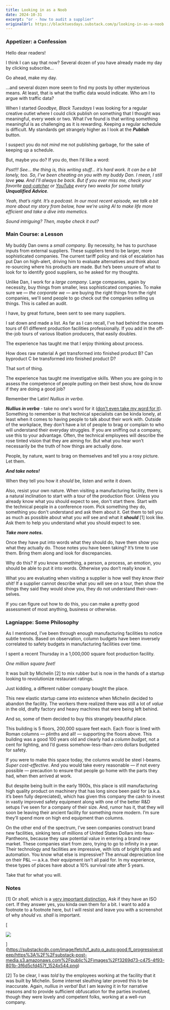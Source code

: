 ```yaml
---
title: Looking in as a Noob
date: 2024-10-31
excerpt: "or - how to audit a supplier"
originalUrl: https://blacktuesdays.substack.com/p/looking-in-as-a-noob
---
```


### Appetizer: a Confession

Hello dear readers!

I think I can say that now? Several dozen of you have already made my day by clicking subscribe…

Go ahead, make my day.

…and several dozen more seem to find my posts by other mysterious means. At least, that is what the traffic data would indicate. Who am I to argue with traffic data?

When I started _Goodbye, Black Tuesdays_ I was looking for a regular creative outlet where I could click publish on something that I thought was meaningful, every week or two. What I’ve found is that writing something meaningful is as challenging as it is rewarding. Keeping a regular schedule is difficult. My standards get strangely higher as I look at the _**Publish**_ button.

I suspect you do not _mind_ me not publishing garbage, for the sake of keeping up a schedule.

But, maybe you do? If you do, then I’d like a word:

_Psst!!! See… the thing is, this writing stuff… it’s hard work. It can be a bit lonely, too._ _So, I’ve been cheating on you with my buddy Dan. I mean, I still love **you**. And I’ll always be back. But if you ever miss me, check your favorite [pod-catcher](https://podcasts.apple.com/us/podcast/unqualified-advice/id1745972546) or [YouTube](https://www.youtube.com/channel/UCfli7TFXIhxF5GJPCrl5SsQ) every two weeks for some totally **Unqualified Advice**._

_Yeah, that’s right. It’s a podcast. In our most recent episode, we talk a bit more about my story from below, how we’re using AI to make life more efficient and take a dive into memetics._

_Sound intriguing? Then, maybe check it out?_

### Main Course: a Lesson

My buddy Dan owns a _small company_. By necessity, he has to purchase inputs from external suppliers. These suppliers tend to be larger, more sophisticated companies. The current tariff policy and risk of escalation has put Dan on high-alert, driving him to evaluate alternatives and think about re-sourcing where his products are made. But he’s been unsure of what to look for to identify good suppliers, so he asked for my thoughts.

Unlike Dan, I work for a _large company_. Large companies, again by necessity, buy things from smaller, less sophisticated companies. To make sure we — _the corporate we_ — are buying the right things from the right companies, we'll send people to go check out the companies selling us things. This is called an audit.

I have, by great fortune, been sent to see many suppliers.

I sat down and made a list. As far as I can recall, I've had behind the scenes tours of 61 different production facilities professionally. If you add in the off-the-job tours of various libation producers, that easily doubles.

The experience has taught me that I enjoy thinking about process.

How does raw material A get transformed into finished product B? Can byproduct C be transformed into finished product D?

That sort of thing.

The experience has taught me investigative skills. When you are going in to assess the competence of people putting on their best show, how do know if they are doing a good job?

Remember the Latin! _Nullius in verba_.

_**Nullius in verba**_ - take no one's word for it ([don’t even take my word for it](https://royalsociety.org/about-us/who-we-are/history/)). Something to remember is that technical specialists can be kinda lonely, at least when it comes to having people to talk about their work with. Outside of the workplace, they don't have a lot of people to brag or complain to who will understand their everyday struggles. If you are sniffing out a company, use this to your advantage. Often, the technical employees will describe the rose tinted vision that they are aiming for. But what you hear won’t necessarily be the truth of how things are actually done.

People, by nature, want to brag on themselves and tell you a rosy picture. Let them.

_**And take notes!**_

When they tell you how it _should_ be, listen and write it down.

Also, resist your own nature. When visiting a manufacturing facility, there is a natural inclination to start with a tour of the production floor. Unless you already know what you should expect to see, don't start there. Start with the technical people in a conference room. Pick something they do, something you don't understand and ask them about it. Get them to tell you as much as possible about what you _will_ see and what it _**should**_ \[1\] look like. Ask them to help you understand what you should expect to see.

_**Take more notes.**_

Once they have put into words what they should do, have them show you what they actually do. Those notes you have been taking? It’s time to use them. Bring them along and look for discrepancies.

Why do this? If you know something, a person, a process, an emotion, you should be able to put it into words. Otherwise you don’t really know it.

What you are evaluating when visiting a supplier is how well they _know their shit!_ If a supplier cannot describe what you will see on a tour, then show the things they said they would show you, they do not understand their-own-selves.

If you can figure out how to do this, you can make a pretty good assessment of most anything, business or otherwise.

### Lagniappe: Some Philosophy

As I mentioned, I’ve been through enough manufacturing facilities to notice subtle trends. Based on observation, column budgets have been inversely correlated to safety budgets in manufacturing facilities over time.

I spent a recent Thursday in a 1,000,000 square foot production facility.

_One million square feet!_

It was built by Michelin \[2\] to mix rubber but is now in the hands of a startup looking to revolutionize restaurant ratings.

Just kidding, a different rubber company bought the place.

This new elastic startup came into existence when Michelin decided to abandon the facility. The workers there realized there was still a lot of _value_ in the old, drafty factory and heavy machines that were being left behind.

And so, some of them decided to buy this strangely beautiful place.

This building is 5 floors, 200,000 square feet each. Each floor is lined with Roman columns — plinths and all! — supporting the floors above. This building was a good 100 years old and clearly had a _column budget_, not a cent for lighting, and I’d guess somehow-less-than-zero dollars budgeted for safety.

If you were to make this space today, the columns would be steel I-beams. _Super cost-effective_. And you would take every reasonable — if not every possible — precaution to ensure that people go home with the parts they had, when then arrived at work.

But despite being built in the early 1900s, this place is still manufacturing high quality product on machinery that has long since been paid for (a.k.a. it’s been fully depreciated), which has given this company the cash to invest in vastly improved safety equipment along with one of the better R&D setups I’ve seen for a company of their size. And, rumor has it, that they will soon be leaving their ancient facility for something more modern. I’m sure they’ll spend more on high end equipment than columns.

On the other end of the spectrum, I’ve seen companies construct brand new facilities, sinking tens of millions of United States Dollars into faux-Pantheons, because they saw potential value in entering a brand new market. These companies start from zero, trying to go to infinity in a year. Their technology and facilities are impressive, with lots of bright lights and automation. You know what else is impressive? The annual depreciation line on their P&L — a.k.a. their equipment isn’t all paid for. In my experience, these types of places have about a 10% survival rate after 5 years.

Take that for what you will.

### Notes

\[1\] Or _shall,_ which is a [very important distinction.](https://www.iso.org/foreword-supplementary-information.html) Ask if they have an ISO cert. If they answer yes, you kinda own them for a bit. I want to add a footnote to a footnote here, but I will resist and leave you with a screenshot of why _should vs. shall_ is important.

[

![](https://substackcdn.com/image/fetch/w_1456,c_limit,f_auto,q_auto:good,fl_progressive:steep/https%3A%2F%2Fsubstack-post-media.s3.amazonaws.com%2Fpublic%2Fimages%2Ff3269d73-c475-4f93-801b-3f6d5cfd457f_1524x544.png)



](https://substackcdn.com/image/fetch/f_auto,q_auto:good,fl_progressive:steep/https%3A%2F%2Fsubstack-post-media.s3.amazonaws.com%2Fpublic%2Fimages%2Ff3269d73-c475-4f93-801b-3f6d5cfd457f_1524x544.png)

\[2\] To be clear, I was _told_ by the employees working at the facility that it was built by Michelin. Some internet sleuthing later proved this to be inaccurate. Again, _nullius in verba!_ But I am leaving it in for narrative reasons and to provide sufficient obfuscation for the parties involved, though they were lovely and competent folks, working at a well-run company.